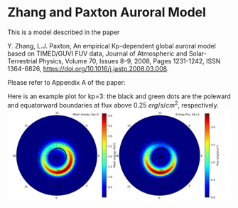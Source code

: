 # Zhang and Paxton Auroral Model
This is a model described in the paper

Y. Zhang, L.J. Paxton, An empirical Kp-dependent global auroral model based on TIMED/GUVI FUV data, Journal of Atmospheric and Solar-Terrestrial Physics, Volume 70, Issues 8–9, 2008, Pages 1231-1242, ISSN 1364-6826, https://doi.org/10.1016/j.jastp.2008.03.008.

Please refer to Appendix A of the paper:

Here is an example plot for kp=3: the black and green dots are the poleward and equatorward boundaries at flux above 0.25 $erg/s/cm^{2}$, respectively.
![alt text](https://github.com/FasilGibdaw/ZhangPaxtonAuroralModel/blob/main/ZhangPaxtonModel_KP3.png)
